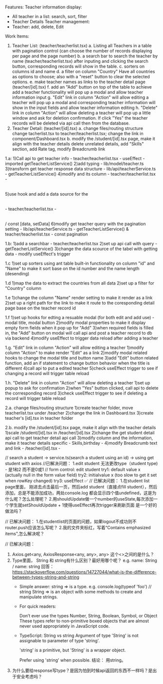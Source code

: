 Features:
Teacher information display:
- All teacher in a list: search, sort, filter
- Teacher Details
Teacher management: 
- Teacher:  add, delete, Edit

Work Items:
1. Teacher List:
(teacher/teacherlist.tsx)
    a. Listing all Teachers in a table 
    with pagination control (can choose the number of records displaying per page and the page number)
    b. a search bar to search the teacher by name (teacher/teacherlist.tsx)
    after inputing and clicking the search button, corresponding records will show in the table.
    c. sorters on columns id and name
    d. a filter on column "Country"
    Have all countries as options to choose; also with a "reset" button to clear the selected options.
    e. make teacher names as links to the teacher detail page (teacher/[id].tsx)
    f. add an "Add" button on top of the table to achieve add a teacher functionality
    will pop up a modal and allow teacher information input
    g. "Edit" link in column "Action" will allow editing a teacher
    will pop up a modal and corresponding teacher information will show in the input fields and allow teacher information editing
    h. "Delete" link in column "Action" will allow deleting a teacher
    will pop up a little window and ask for deletion confirmation. If click "Yes" the teacher records will be deleted via api call then from the database.
2. Teacher Detail:
(teacher/[id].tsx)
    a. change files/routing structure
    change tacherlist.tsx to teacher/teacherlist.tsx; change the link in component/Dashboard.tsx
    b. modify the /student/[id].tsx page, make it align with the teacher details
    delete unrelated details, add "Skills" section, add Rate tag, modify Breadcrumb link
    

1.a:
1)Call api to get teacher info - teacher/teacherlist.tsx - useEffect - imported getTeacherListService() 
2)add typing - lib/model/teacher.ts
3)transform get teacher response data structure - lib/api/teacherService.ts - getTeacherListService() 
4)modify <Table> and its column - teacher/teacherlist.tsx - <Table>
5)use hook and add a data source for the <Table> - teacher/teacherlist.tsx - <Table> / const [data, setData] 
6)modify get teacher query with the pagination setting - lib/api/teacherService.ts - getTeacherListService() & teacher/teacherlist.tsx - const pagination

1.b:
1)add a searchbar - teacher/teacherlist.tsx
2)set up api call with query - getTeacherListService() 
3)change the data scource of the tabel with getting data - modify useEffect's trigger

1.c
1)set up sorters using ant table built-in functionality on column "id" and "Name" to make it sort base on the id number and the name length (desending)

1.d
1)map the data to extract the countries from all data
2)set up a filter for "Country" column

1.e
1)change the column "Name" render setting to make it render as a link
2)set up a right path for the link to make it route to the coresponding detail page base on the teacher record id

1.f
1)set up hooks for edting a resuable modal (for both edit and add use) - modal title, modal button
2)modify modal properties to make it display empty form fields when it pop up for "Add" 
3)when required fields is filled in, the "Add" button on modal will call api and post a teacher record to db via backend
4)modify useEffect to trigger data reload after adding a teacher

1.g. "Edit" link in column "Action" will allow editing a teacher
1)modify column "Action" to make render "Edit" as a link
2)modify modal related hooks to change the modal title and button name 
3)add "Edit" button related function, add an if statement to change button behavior when the title is different
4)call api to put a edited teacher
5)check useEffect trigger to see if changing a record will trigger table reload

1.h. "Delete" link in column "Action" will allow deleting a teacher
1)set up popup to ask for confirmation
2)when "Yes" button clicked, call api to delete the corresponding record
3)check useEffect trigger to see if deleting a record will trigger table reload

2.a. change files/routing structure
1)create teacher folder, move teacherlist.tsx under /teacher
2)change the link in Dashboard.tsx
3)create teacher's [id].tsx in teacher folder

2.b. modify the /student/[id].tsx page, make it align with the teacher details
1)scale /student/[id].tsx in /teacher/[id].tsx
2)change the get student detail api call to get teacher detail api call
3)modify column and the information, make it teacher details specific - Skills,birthday - <Row>
4)modify Breadcrumb text and link - /teacher/[id].tsx - <Breadcrumb>




//
search a student -> service.ts(search a student using an id) -> using get student with axios
//已解决问题：
1.edit student 无法更改type（student type) - 是1和2 而不是0或1
//
form control: edit student 
try1: default value x (actually null in the form value field)
try2: initialvalue x (too slow to get it set when rowKey changed)
try3: useEffect ✅
//
已解决问题：
1.在student list page里面， 刚进去点击最后一页，然后add student（直接点fill student），然后添加，总是不能添加成功，两处console.log 都会显示四个值undefined，这是为什么呢？怎么处理呢？
2.用shouldUpdate做一个number的useState,每次添加一个学生就setShouldUpdate + 1使得useEffect再次trigger来刷新页面 是一个好的做法吗？

//
已解决问题：
1.在studentlist的页面的问题，如果logout不成功则不router.push应该怎么写呢？
2.我的文件夹标红，写着“Contains emphasized items",怎么解决呢？

//
已解决问题：
1. Axios.get<any, AxiosResponse<any, any>, any> 这个<>之间的是什么？
2. Type里面， String 和 string有什么区别？最好用哪个呢？ e.g. name: String / name: string 
    回答：https://stackoverflow.com/questions/14727044/what-is-the-difference-between-types-string-and-string
    - Simple answer:
        string => is a type. e.g. console.log(typeof 'foo') // string
        String => is an object with some methods to create and manipulate strings.
    - For quick readers:

        Don’t ever use the types Number, String, Boolean, Symbol, or Object These types refer to non-primitive boxed objects that are almost never used appropriately in JavaScript code.
    - TypeScript: String vs string
        Argument of type 'String' is not assignable to parameter of type 'string'.

        'string' is a primitive, but 'String' is a wrapper object.

        Prefer using 'string' when possible.
    结论： 用string。
3. 为什么要给response写type？是因为怕到时候api返回的东西不一样吗？是出于安全考虑吗？